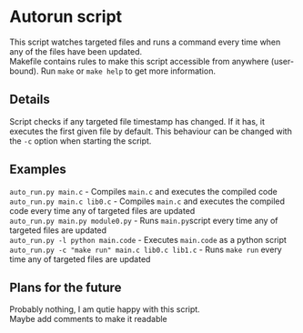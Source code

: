 # Autorun script
This script watches targeted files and runs a command every time when any of the files have been updated.<br/>
Makefile contains rules to make this script accessible from anywhere (user-bound). Run `make` or `make help` to get more information.

## Details
Script checks if any targeted file timestamp has changed. If it has, it executes the first given file by default. This behaviour can be changed with the `-c` option when starting the script.

## Examples
`auto_run.py main.c` - Compiles `main.c` and executes the compiled code<br/>
`auto_run.py main.c lib0.c` - Compiles `main.c` and executes the compiled code every time any of targeted files are updated<br/>
`auto_run.py main.py module0.py` - Runs `main.py`script every time any of targeted files are updated<br/>
`auto_run.py -l python main.code` - Executes `main.code` as a python script<br/>
`auto_run.py -c "make run" main.c lib0.c lib1.c` - Runs `make run` every time any of targeted files are updated<br/>

## Plans for the future
Probably nothing, I am qutie happy with this script.<br/>
Maybe add comments to make it readable
